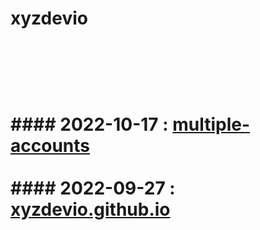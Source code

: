 # xyzdevio <br/><br/> <!-- PROJECT LIST_BEGIN --> <br/><br/><br/>#### 2022-10-17 : [multiple-accounts](./multiple-accounts)<br/><br/>#### 2022-09-27 : [xyzdevio.github.io](./xyzdevio.github.io)<br/><br/><br/><!-- PROJECT LIST_END --><br/>
